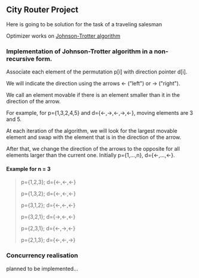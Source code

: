 ## City Router Project

Here is going to be solution for the task of a traveling salesman

Optimizer works on [Johnson-Trotter algorithm](https://en.wikipedia.org/wiki/Steinhaus%E2%80%93Johnson%E2%80%93Trotter_algorithm)

### Implementation of Johnson-Trotter algorithm in a non-recursive form.

Associate each element of the permutation p[i] with direction pointer d[i].

We will indicate the direction using the arrows ← ("left") or → ("right"). 

We call an element movable if there is an element smaller than it in the direction of the arrow. 

For example, for p={1,3,2,4,5} and  d={←,→,←,→,←}, moving elements are 3 and 5.

At each iteration of the algorithm, we will look for the largest movable element and swap with the element that is in the direction of the arrow. 

After that, we change the direction of the arrows to the opposite for all elements larger than the current one.
Initially p={1,…,n}, d={←,…,←}.

#### Example for n = 3
> p={1,2,3}; d={←,←,←}
>
> p={1,3,2}; d={←,←,←}
> 
> p={3,1,2}; d={←,←,←}
> 
> p={3,2,1}; d={→,←,←}
> 
> p={2,3,1}; d={←,→,←}
> 
> p={2,1,3}; d={←,←,→}
>

### Concurrency realisation
planned to be implemented...

